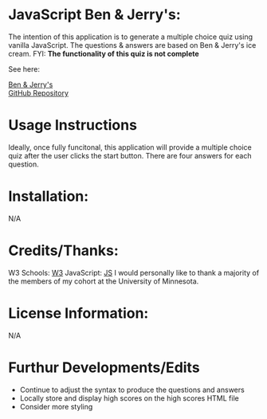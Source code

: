 # JavaScript Ben & Jerry's:
The intention of this application is to generate a multiple choice quiz using vanilla JavaScript. The questions & answers are based on Ben & Jerry's ice cream. FYI: **The functionality of this quiz is not complete**

See here:

[Ben & Jerry's](https://keepthelidontight.github.io/codeQuiz/)
<br>
[GitHub Repository](https://github.com/KeepTheLidOnTight/codeQuiz)

# Usage Instructions
Ideally, once fully funcitonal, this application will provide a multiple choice quiz after the user clicks the start button. There are four answers for each question.

# Installation:
N/A

# Credits/Thanks:
W3 Schools: [W3](https://www.w3schools.com/js/DEFAULT.asp)
JavaScript: [JS](https://www.javascripttutorial.net/javascript-multidimensional-array/)
I would personally like to thank a majority of the members of my cohort at the University of Minnesota.

# License Information: 
N/A

# Furthur Developments/Edits
<ul>
<li>Continue to adjust the syntax to produce the questions and answers</li>
<li>Locally store and display high scores on the high scores HTML file</li>
<li>Consider more styling</li>
</ul>
